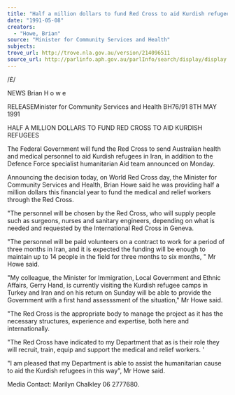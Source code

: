 ```yaml
---
title: "Half a million dollars to fund Red Cross to aid Kurdish refugees"
date: "1991-05-08"
creators:
  - "Howe, Brian"
source: "Minister for Community Services and Health"
subjects:
trove_url: http://trove.nla.gov.au/version/214096511
source_url: http://parlinfo.aph.gov.au/parlInfo/search/display/display.w3p;query=Id%3A%22media/pressrel/HPR04001813%22
---
```


 /£/ 

 NEWS Brian H o w e

 RELEASEMinister for Community Services and Health BH76/91 8TH MAY 1991

 HALF A  MILLION DOLLARS TO FUND RED CROSS TO AID KURDISH  REFUGEES

 The Federal Government will fund the Red Cross to send  Australian health and medical personnel to aid Kurdish refugees  in Iran, in addition to the Defence Force specialist  humanitarian Aid team announced on Monday.

 Announcing the decision today, on World Red Cross day, the  Minister for Community Services and Health, Brian Howe said he  was providing half a million dollars this financial year to  fund the medical and relief workers through the Red Cross.

 "The personnel will be chosen by the Red Cross, who will supply  people such as surgeons, nurses and sanitary engineers,  depending on what is needed and requested by the International  Red Cross in Geneva.

 "The personnel will be paid volunteers on a contract to work  for a period of three months in Iran, and it is expected the  funding will be enough to maintain up to 14 people in the field  for three months to six months, " Mr Howe said.

 "My colleague, the Minister for Immigration, Local Government  and Ethnic Affairs, Gerry Hand, is currently visiting the  Kurdish refugee camps in Turkey and Iran and on his return on  Sunday will be able to provide the Government with a first hand  assesssment of the situation," Mr Howe said.

 "The Red Cross is the appropriate body to manage the project as  it has the necessary structures, experience and expertise, both  here and internationally.

 "The Red Cross have indicated to my Department that as is their  role they will recruit, train, equip and support the medical  and relief workers. '

 "I am pleased that my Department is able to assist the  humanitarian cause to aid the Kurdish refugees in this way", Mr  Howe said.

 Media Contact: Marilyn Chalkley 06 2777680.

